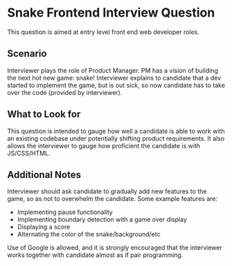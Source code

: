 # Snake Frontend Interview Question

This question is aimed at entry level front end web developer roles.

## Scenario

Interviewer plays the role of Product Manager. PM has a vision of building the
next hot new game: snake! Interviewer explains to candidate that a dev started
to implement the game, but is out sick, so now candidate has to take over the
code (provided by interviewer).

## What to Look for

This question is intended to gauge how well a candidate is able to work with an
existing codebase under potentially shifting product requirements. It also
allows the interviewer to gauge how proficient the candidate is with
JS/CSS/HTML.

## Additional Notes

Interviewer should ask candidate to gradually add new features to the game,
so as not to overwhelm the candidate. Some example features are:

* Implementing pause functionality
* Implementing boundary detection with a game over display
* Displaying a score
* Alternating the color of the snake/background/etc

Use of Google is allowed, and it is strongly encouraged that the interviewer
works together with candidate almost as if pair programming.
